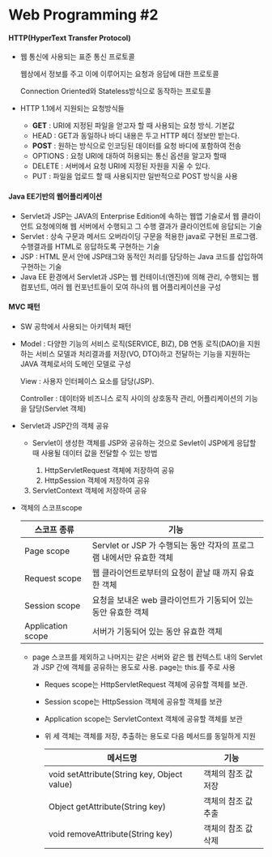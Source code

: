 # Web Programming #2

#### HTTP(HyperText Transfer Protocol)

- 웹 통신에 사용되는 표준 통신 프로토콜

  웹상에서 정보를 주고 이에 이루어지는 요청과 응답에 대한 프로토콜

  Connection Oriented와 Stateless방식으로 동작하는 프로토콜

- HTTP 1.1에서 지원되는 요청방식들

  - **GET** : URI에 지정된 파일을 얻고자 할 때 사용되는 요청 방식. 기본값
  - HEAD : GET과 동일하나 바디 내용은 두고 HTTP 헤더 정보만 받는다.
  - **POST** : 원하는 방식으로 인코딩된 데이터를 요청 바디에 포함하여 전송
  - OPTIONS : 요청 URI에 대하여 허용되는 통신 옵션을 알고자 할때
  - DELETE : 서버에서 요청 URI에 지정된 자원을 지울 수 있다.
  - PUT : 파일을 업로드 할 때 사용되지만 일반적으로 POST 방식을 사용

#### Java EE기반의 웹어플리케이션

- Servlet과 JSP는 JAVA의 Enterprise Edition에 속하는 웹앱 기술로서 웹 클라이언트 요청에의해 웹 서버에서 수행되고 그 수행 결과가 클라이언트에 응답되는 기술
- Servlet : 상속 구문과 메서드 오버라이딩 구문을 적용한 java로 구현된 프로그램. 수행결과를 HTML로 응답하도록 구현하는 기술
- JSP : HTML 문서 안에 JSP태그와 동적인 처리를 담당하는 Java 코드를 삽입하여 구현하는 기술
- Java EE 환경에서 Servlet과 JSP는 웹 컨테이너(엔진)에 의해 관리, 수행되는 웹컴포넌트, 여러 웹 컨포넌트들이 모여 하나의 웹 어플리케이션을 구성

#### MVC 패턴

- SW 공학에서 사용되는 아키텍처 패턴

- Model : 다양한 기능의 서비스 로직(SERVICE, BIZ), DB 연동 로직(DAO)을 지원하는 서비스 모델과 처리결과를 저장(VO, DTO)하고 전달하는 기능을 지원하는 JAVA 객체로서의 도메인 모델로 구성

  View : 사용자 인터페이스 요소를 담당(JSP). 

  Controller : 데이터와 비즈니스 로직 사이의 상호동작 관리, 어플리케이션의 기능을 담당(Servlet 객체)

- Servlet과 JSP간의 객체 공유

  - Servlet이 생성한 객체를 JSP와 공유하는 것으로 Sevlet이 JSP에게 응답할 때 사용될 데이터 값을 전달할 수 있는 방법 

    1. HttpServletRequest 객체에 저장하여 공유
    2. HttpSession 객체에 저장하여 공유
  3. ServletContext 객체에 저장하여 공유
  
- 객체의 스코프scope
  
    | 스코프 종류       | 기능                                                         |
    | ----------------- | ------------------------------------------------------------ |
    | Page scope        | Servlet or JSP 가 수행되는 동안 각자의 프로그램 내에서만 유효한 객체 |
    | Request scope     | 웹 클라이언트로부터의 요청이 끝날 때 까지 유효한 객체        |
    | Session scope     | 요청을 보내온 web 클라이언트가 기동되어 있는 동안 유효한 객체 |
  | Application scope | 서버가 기동되어 있는 동안 유효한 객체                        |
  
  - page 스코프를 제외하고 나머지는 같은 서버와 같은 웹 컨텍스트 내의 Servlet과 JSP 간에 객체를 공유하는 용도로 사용. page는 this.를 주로 사용
  
    - Reques scope는 HttpServletRequest 객체에 공유할 객체를 보관.
  
    - Session scope는 HttpSession 객체에 공유할 객체를 보관
  
    - Application scope는 ServletContext 객체에 공유할 객체를 보관
  
    - 위 세 객체는 객체를 저장, 추출하는 용도로 다음 메서드를 동일하게 지원
  
        | 메서드명                                    | 기능                |
        | ------------------------------------------- | ------------------- |
        | void setAttribute(String key, Object value) | 객체의 참조 값 저장 |
        | Object getAttribute(String key)             | 객체의 참조 값 추출 |
      | void removeAttribute(String key)            | 객체의 참조 값 삭제 |
  
        















